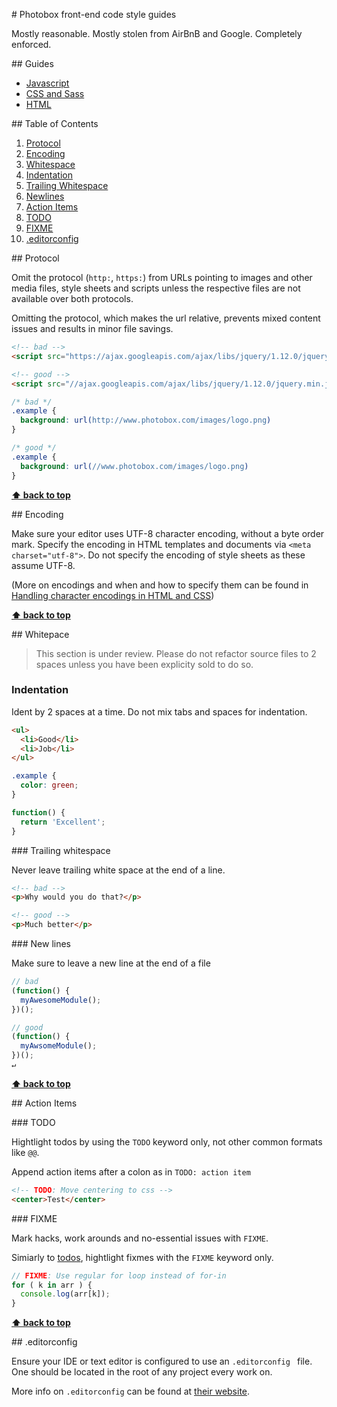 # Photobox front-end code style guides

Mostly reasonable.  Mostly stolen from AirBnB and Google.  Completely enforced.

## Guides

- [Javascript](javascript/)
- [CSS and Sass](css/)
- [HTML](html/)

## Table of Contents

1. [Protocol](#protocol)
1. [Encoding](#indentation)
1. [Whitespace](#whitespace)
  1.  [Indentation](#indentation)
  1.  [Trailing Whitespace](#trailing-whitespace)
  1.  [Newlines](#newlines)
1. [Action Items](#actionitems)
  1.  [TODO](#todo)
  1.  [FIXME](#fixme§)
1. [.editorconfig](#.editorconfig)

## Protocol

Omit the protocol (`http:`, `https:`) from URLs pointing to images and other media files,
style sheets and scripts unless the respective files are not available over both protocols.  

Omitting the protocol, which makes the url relative, prevents mixed content issues and results in
minor file savings.

```html
<!-- bad -->
<script src="https://ajax.googleapis.com/ajax/libs/jquery/1.12.0/jquery.min.js"></script>

<!-- good -->
<script src="//ajax.googleapis.com/ajax/libs/jquery/1.12.0/jquery.min.js"></script>
```

```css
/* bad */
.example {
  background: url(http://www.photobox.com/images/logo.png)
}

/* good */
.example {
  background: url(//www.photobox.com/images/logo.png) 
}
```

**[⬆ back to top](#table-of-contents)**

## Encoding

Make sure your editor uses UTF-8 character encoding, without a byte order mark.  Specify the 
encoding in HTML templates and documents via `<meta charset="utf-8">`. Do not specify the encoding 
of style sheets as these assume UTF-8.

(More on encodings and when and how to specify them can be found in 
[Handling character encodings in HTML and CSS](http://www.w3.org/International/tutorials/tutorial-char-enc/))

**[⬆ back to top](#table-of-contents)**

## Whitepace

> This section is under review.  Please do not refactor source files to 2 spaces unless you have
> been explicity sold to do so.

### Indentation

Ident by 2 spaces at a time.  Do not mix tabs and spaces for indentation.

```html
<ul>
  <li>Good</li>
  <li>Job</li>
</ul>
```

```css
.example {
  color: green;
} 
```

```js
function() {
  return 'Excellent';
}
```

### Trailing whitespace

Never leave trailing white space at the end of a line.

```html
<!-- bad -->
<p>Why would you do that?</p>   

<!-- good -->
<p>Much better</p>
```

### New lines

Make sure to leave a new line at the end of a file
```javascript
// bad
(function() {
  myAwesomeModule();
})();
```

```javascript
// good
(function() {
  myAwsomeModule();  
})();
↵
```

**[⬆ back to top](#table-of-contents)**

## Action Items

### TODO

Hightlight todos by using the `TODO` keyword only, not other common formats like `@@`.

Append action items after a colon as in `TODO: action item`

```html
<!-- TODO: Move centering to css -->
<center>Test</center>
```

### FIXME

Mark hacks, work arounds and no-essential issues with `FIXME`.

Simiarly to [todos](#4.1), hightlight fixmes with the `FIXME` keyword only.

```javascript
// FIXME: Use regular for loop instead of for-in
for ( k in arr ) {
  console.log(arr[k]);
}
```

**[⬆ back to top](#table-of-contents)**

## .editorconfig

Ensure your IDE or text editor is configured to use an `.editorconfig ` file. One should be located 
in the root of any project every work on.  

More info on `.editorconfig` can be found at [their website](http://editorconfig.org/).